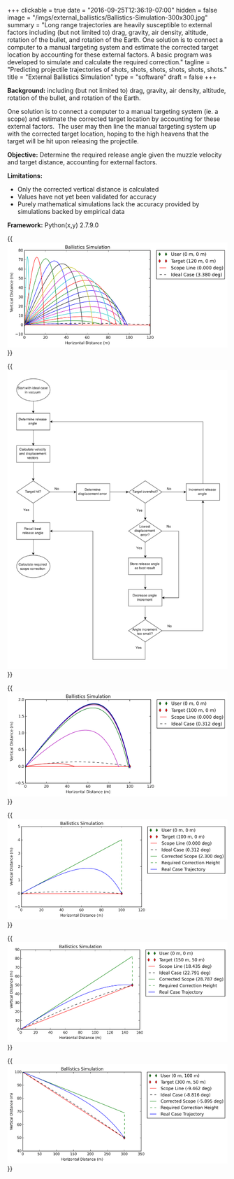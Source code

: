 +++
clickable = true
date = "2016-09-25T12:36:19-07:00"
hidden = false
image = "/imgs/external_ballistics/Ballistics-Simulation-300x300.jpg"
summary = "Long range trajectories are heavily susceptible to external factors including (but not limited to) drag, gravity, air density, altitude, rotation of the bullet, and rotation of the Earth. One solution is to connect a computer to a manual targeting system and estimate the corrected target location by accounting for these external factors. A basic program was developed to simulate and calculate the required correction."
tagline = "Predicting projectile trajectories of shots, shots, shots, shots, shots, shots."
title = "External Ballistics Simulation"
type = "software"
draft = false
+++

__Background:__ including (but not limited to) drag, gravity, air density, altitude, rotation of the bullet, and rotation of the Earth.

One solution is to connect a computer to a manual targeting system (ie. a scope) and estimate the corrected target location by accounting for these external factors.  The user may then line the manual targeting system up with the corrected target location, hoping to the high heavens that the target will be hit upon releasing the projectile.</p>

__Objective:__ Determine the required release angle given the muzzle velocity and target distance, accounting for external factors.</p>

__Limitations:__

+ Only the corrected vertical distance is calculated
+ Values have not yet been validated for accuracy
+ Purely mathematical simulations lack the accuracy provided by simulations backed by empirical data

__Framework:__ Python(x,y) 2.7.9.0

{{<img caption="Visualization of release angles between 0 and 90° given the same muzzle velocity." 
src="/imgs/external_ballistics/Ballistics-Simulation_0-deg-Scope-Angle_all_missed.png" >}}

{{<img caption="Flowchart of the algorithm to determine the required release angle." 
src="/imgs/external_ballistics/Ballistics-simulation-flowchart.png" >}}

{{<img caption="Visualization of the algorithm on the release angle increment. The magenta trajectory is 5° higher than the red trajectory; the green is 2.5° higher than the magenta, and so on."
src="/imgs/external_ballistics/Ballistics-Simulation_0-deg-Scope-Angle_all.png" >}}

{{<img caption="Predicted trajectory on flat ground."
src="/imgs/external_ballistics/Ballistics-Simulation_0-deg-Scope-Angle-exaggerated.png" >}}

{{<img caption="Predicted trajectory when target is uphill from user."
src="/imgs/external_ballistics/Ballistics-Simulation_18-deg-Scope-Angle.png" >}}

{{<img caption="Predicted trajectory when target is downhill from user."
src="/imgs/external_ballistics/Ballistics-Simulation_-9-deg-Scope-Angle.png" >}}